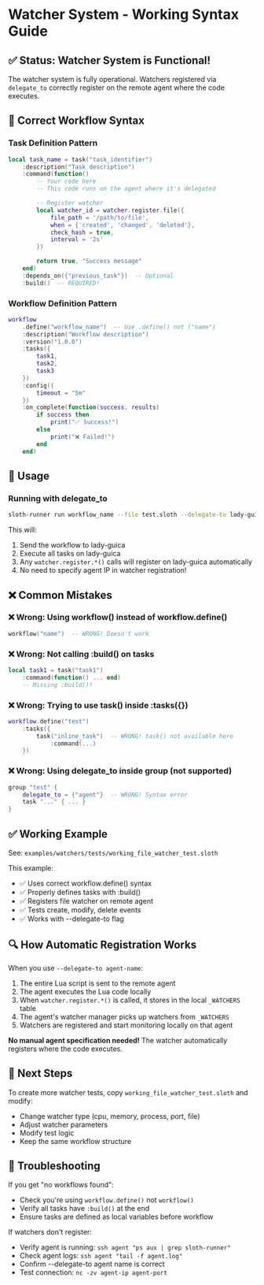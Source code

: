 # Watcher System - Working Syntax Guide

## ✅ Status: Watcher System is Functional!

The watcher system is fully operational. Watchers registered via `delegate_to` correctly register on the remote agent where the code executes.

## 🎯 Correct Workflow Syntax

### Task Definition Pattern

```lua
local task_name = task("task_identifier")
    :description("Task description")
    :command(function()
        -- Your code here
        -- This code runs on the agent where it's delegated

        -- Register watcher
        local watcher_id = watcher.register.file({
            file_path = '/path/to/file',
            when = {'created', 'changed', 'deleted'},
            check_hash = true,
            interval = '2s'
        })

        return true, "Success message"
    end)
    :depends_on({"previous_task"})  -- Optional
    :build()  -- REQUIRED!
```

### Workflow Definition Pattern

```lua
workflow
    .define("workflow_name")  -- Use .define() not ("name")
    :description("Workflow description")
    :version("1.0.0")
    :tasks({
        task1,
        task2,
        task3
    })
    :config({
        timeout = "5m"
    })
    :on_complete(function(success, results)
        if success then
            print("✅ Success!")
        else
            print("❌ Failed!")
        end
    end)
```

## 🚀 Usage

### Running with delegate_to

```bash
sloth-runner run workflow_name --file test.sloth --delegate-to lady-guica --yes
```

This will:
1. Send the workflow to lady-guica
2. Execute all tasks on lady-guica
3. Any `watcher.register.*()` calls will register on lady-guica automatically
4. No need to specify agent IP in watcher registration!

## ❌ Common Mistakes

### ❌ Wrong: Using workflow() instead of workflow.define()

```lua
workflow("name")  -- WRONG! Doesn't work
```

### ❌ Wrong: Not calling :build() on tasks

```lua
local task1 = task("task1")
    :command(function() ... end)
    -- Missing :build()!
```

### ❌ Wrong: Trying to use task() inside :tasks({})

```lua
workflow.define("test")
    :tasks({
        task("inline_task")  -- WRONG! task() not available here
            :command(...)
    })
```

### ❌ Wrong: Using delegate_to inside group (not supported)

```lua
group "test" {
    delegate_to = {"agent"}  -- WRONG! Syntax error
    task "..." { ... }
}
```

## ✅ Working Example

See: `examples/watchers/tests/working_file_watcher_test.sloth`

This example:
- ✅ Uses correct workflow.define() syntax
- ✅ Properly defines tasks with :build()
- ✅ Registers file watcher on remote agent
- ✅ Tests create, modify, delete events
- ✅ Works with --delegate-to flag

## 🔍 How Automatic Registration Works

When you use `--delegate-to agent-name`:

1. The entire Lua script is sent to the remote agent
2. The agent executes the Lua code locally
3. When `watcher.register.*()` is called, it stores in the local `_WATCHERS` table
4. The agent's watcher manager picks up watchers from `_WATCHERS`
5. Watchers are registered and start monitoring locally on that agent

**No manual agent specification needed!** The watcher automatically registers where the code executes.

## 📝 Next Steps

To create more watcher tests, copy `working_file_watcher_test.sloth` and modify:
- Change watcher type (cpu, memory, process, port, file)
- Adjust watcher parameters
- Modify test logic
- Keep the same workflow structure

## 🐛 Troubleshooting

If you get "no workflows found":
- Check you're using `workflow.define()` not `workflow()`
- Verify all tasks have `:build()` at the end
- Ensure tasks are defined as local variables before workflow

If watchers don't register:
- Verify agent is running: `ssh agent "ps aux | grep sloth-runner"`
- Check agent logs: `ssh agent "tail -f agent.log"`
- Confirm --delegate-to agent name is correct
- Test connection: `nc -zv agent-ip agent-port`
